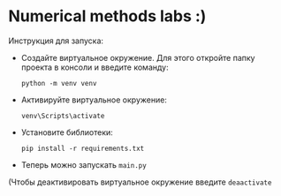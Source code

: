 ﻿# Numerical methods labs :)

Инструкция для запуска:
* Создайте виртуальное окружение. Для этого откройте папку проекта в консоли и введите команду:

    `python -m venv venv`
* Активируйте виртуальное окружение:

    `venv\Scripts\activate`
* Установите библиотеки:

    `pip install -r requirements.txt`
* Теперь можно запускать `main.py`

(Чтобы деактивировать виртуальное окружение введите  `deaactivate`

